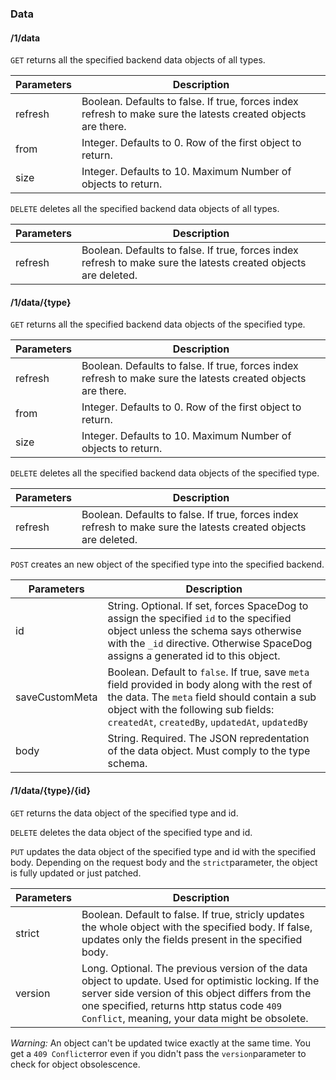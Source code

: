 ### Data

#### /1/data

`GET` returns all the specified backend data objects of all types.

| Parameters | Description                              |
| ---------- | ---------------------------------------- |
| refresh    | Boolean. Defaults to false. If true, forces index refresh to make sure the latests created objects are there. |
| from       | Integer. Defaults to 0. Row of the first object to return. |
| size       | Integer. Defaults to 10. Maximum Number of objects to return. |

`DELETE` deletes all the specified backend data objects of all types.

| Parameters | Description                              |
| ---------- | ---------------------------------------- |
| refresh    | Boolean. Defaults to false. If true, forces index refresh to make sure the latests created objects are deleted. |

#### /1/data/{type}

`GET` returns all the specified backend data objects of the specified type.

| Parameters | Description                              |
| ---------- | ---------------------------------------- |
| refresh    | Boolean. Defaults to false. If true, forces index refresh to make sure the latests created objects are there. |
| from       | Integer. Defaults to 0. Row of the first object to return. |
| size       | Integer. Defaults to 10. Maximum Number of objects to return. |

`DELETE` deletes all the specified backend data objects of the specified type.

| Parameters | Description                              |
| ---------- | ---------------------------------------- |
| refresh    | Boolean. Defaults to false. If true, forces index refresh to make sure the latests created objects are deleted. |

`POST` creates an new object of the specified type into the specified backend.

| Parameters | Description                              |
| ---------- | ---------------------------------------- |
| id         | String. Optional. If set, forces SpaceDog to assign the specified `id` to the specified object unless the schema says otherwise with the `_id` directive. Otherwise SpaceDog assigns a generated id to this object. |
| saveCustomMeta | Boolean. Default to `false`. If true, save `meta` field provided in body along with the rest of the data. The `meta` field should contain a sub object with the following sub fields: `createdAt`, `createdBy`, `updatedAt`, `updatedBy` |
| body       | String. Required. The JSON repredentation of the data object. Must comply to the type schema. |

#### /1/data/{type}/{id}

`GET` returns the data object of the specified type and id.

`DELETE` deletes the data object of the specified type and id.

`PUT` updates the data object of the specified type and id with the specified body. Depending on the request body and the `strict`parameter, the object is fully updated or just patched.

| Parameters | Description                              |
| ---------- | ---------------------------------------- |
| strict     | Boolean. Default to false. If true, stricly updates the whole object with the specified body. If false, updates only the fields present in the specified body. |
| version    | Long. Optional. The previous version of the data object to update. Used for optimistic locking. If the server side version of this object differs from the one specified, returns http status code `409 Conflict`, meaning, your data might be obsolete. |

*Warning:* An object can't be updated twice exactly at the same time. You get a `409 Conflict`error even if you didn't pass the `version`parameter to check for object obsolescence.